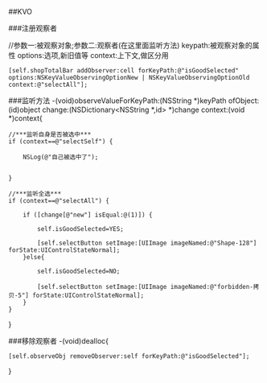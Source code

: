 ##KVO

###注册观察者

//参数一:被观察对象;参数二:观察者(在这里面监听方法)
keypath:被观察对象的属性
options:选项,新旧值等
context:上下文,做区分用

```
[self.shopTotalBar addObserver:cell forKeyPath:@"isGoodSelected" options:NSKeyValueObservingOptionNew | NSKeyValueObservingOptionOld context:@"selectAll"];
```

###监听方法
-(void)observeValueForKeyPath:(NSString *)keyPath ofObject:(id)object change:(NSDictionary<NSString *,id> *)change context:(void *)context{
    
    //***监听自身是否被选中***
    if (context==@"selectSelf") {
        
        NSLog(@"自己被选中了");
        
        
    }
    
    //***监听全选***
    if (context==@"selectAll") {
        
        if ([change[@"new"] isEqual:@(1)]) {
            
            self.isGoodSelected=YES;
            
            [self.selectButton setImage:[UIImage imageNamed:@"Shape-128"] forState:UIControlStateNormal];
        }else{
            
            self.isGoodSelected=NO;
            
            [self.selectButton setImage:[UIImage imageNamed:@"forbidden-拷贝-5"] forState:UIControlStateNormal];
        }
    }
}

###移除观察者
-(void)dealloc{
    
    [self.observeObj removeObserver:self forKeyPath:@"isGoodSelected"];
}